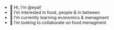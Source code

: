 - 👋 Hi, I’m @eyal!
- 👀 I’m interested in food, people & in between
- 🌱 I’m currently learning economics & menagment
- 💞️ I’m looking to collaborate on food menagment

<!---
eyal-bot/eyal-bot is a ✨ special ✨ repository because its `README.md` (this file) appears on your GitHub profile.
You can click the Preview link to take a look at your changes.
--->

